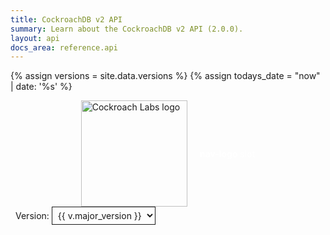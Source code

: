 ```yaml
---
title: CockroachDB v2 API
summary: Learn about the CockroachDB v2 API (2.0.0).
layout: api
docs_area: reference.api
---
```


{% assign versions = site.data.versions %}
{% assign todays_date = "now" | date: '%s' %}

<style>
  rapi-doc::part(section-operation-webhook-method) {
    padding 8px;
    background-color: var(--bg3);
  }
  rapi-doc::part(section-operation-summary) {
    font-size: xx-large;
  }
  rapi-doc {
    --red: #dc3545;
    --pink: #e83e8c;
    --blue: #007bff;
    --green: #28a745;
    --orange: #fd7e14;
    --yellow: #ffc107;
    --purple: #6f42c1;
    --nav-delete-color: var(--red);
    --nav-post-color: var(--green);
    --nav-get-color: var(--blue);
    --nav-put-color: var(--orange);
  }

  .m-btn {
    border: 1px solid var(--primary-color);
    box-shadow: none;
    border-radius: var(--border-radius);
    font-weight: 600;
    display: inline-block;
    padding: 6px 16px;
    font-size: var(--font-size-small);
    outline: 0px;
    line-height: 1;
    text-align: center;
    white-space: nowrap;
    background-color: transparent;
    transition: background-color 0.2s ease 0s;
    user-select: none;
    cursor: pointer;
  }

  .m-btn:hover {
    background-color: var(--primary-color);
    color: var(--primary-color-invert);
  }

  .thin-border {
    border-width: 1px;
  }

  .dropdown {
    color: var(--nav-hover-text-color);
    border-color: var(--nav-accent-color);
    background-color: var(--nav-hover-bg-color);
    border-radius: var(--border-radius);
    border-width: 1px;
    font-family: var(--font-mono);
    font-weight: 400;
    font-size: var(--font-size-small);
    transition: border 0.2s ease 0s;
    padding: 4px 5px;
  }
</style>

<script type="text/javascript">
  function changeVersion() {
    const doc = document.getElementById('rd');
    selectedVersion = document.getElementById("versionSelector").value;
    doc.loadSpec('https://raw.githubusercontent.com/cockroachdb/cockroach/release-' + selectedVersion + '/docs/generated/swagger/spec.json');
  }

  window.addEventListener('load', (event) => {
    const urlParams = new URLSearchParams(window.location.search);
    const version = urlParams.get('version');
    if (version !== null) {
      let select = document.getElementById("versionSelector");
      // find the version by the option text (not the label)
      for (var i = 0; i < select.length; i++){
        const option = select.options[i];
        if (version === option.text) {
          // refresh to the new spec
          select.value = option.value;
          select.dispatchEvent(new Event('change'));
        }
      }
    }
  });

</script>
<div class="apidocs">
  <rapi-doc id="rd"
            spec-url = "https://raw.githubusercontent.com/cockroachdb/cockroach/release-{{ site.versions["stable"] | remove_first: 'v' }}/docs/generated/swagger/spec.json"
            theme = "light"
            text-color = "#242A35"
            primary-color = "#6933FF"
            nav-bg-color = "#fff"
            show-header = "false"
            regular-font = "'SourceSansPro-Regular', sans-serif"
            mono-font = "SFMono-Regular, Menlo, Monaco, Consolas, 'Liberation Mono', 'Courier New', monospace"
            show-method-in-nav-bar = "as-colored-text"
            allow-server-selection = "false"
            use-path-in-nav-bar = "false"
            schema-description-expanded = "true"
            allow-spec-file-download = "true"
            allow-try = "false">
    <div slot="nav-logo" style="display: flex; align-items: center; justify-content: center;"> 
      <img src = "https://d33wubrfki0l68.cloudfront.net/1c17b3053b29646cdddc53965186a02179b59842/69991/docs/images/cockroachlabs-logo-170.png" style="width:170px; margin-right: 20px" alt="Cockroach Labs logo"> <span style="color:#fff"> <b>nav-logo</b> slot </span>
    </div>
    <div slot="nav-logo" style="align-items: left; margin-left: 8px">
      Version: 
      <select class="dropdown" id="versionSelector" onchange="changeVersion()">
        {% for v in versions reversed %}
          {% assign expired_date = v.asst_supp_exp_date | date: '%s' %}
          {% if todays_date < expired_date and v.major_version != "v21.1" %}
            <option value="{{ v.major_version | remove_first: 'v' }}" label="{{ v.major_version }}" {% if v.major_version == site.versions["stable"] %}selected="true"{% endif %}>{{ v.major_version }}</option>
          {% endif %}
        {% endfor %}
      </select>
    </div>
    </rapi-doc>
</div>
